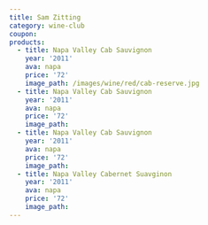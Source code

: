 ```yaml
---
title: Sam Zitting
category: wine-club
coupon:
products:
  - title: Napa Valley Cab Sauvignon
    year: '2011'
    ava: napa
    price: '72'
    image_path: /images/wine/red/cab-reserve.jpg
  - title: Napa Valley Cab Sauvignon
    year: '2011'
    ava: napa
    price: '72'
    image_path:
  - title: Napa Valley Cab Sauvignon
    year: '2011'
    ava: napa
    price: '72'
    image_path:
  - title: Napa Valley Cabernet Suavginon
    year: '2011'
    ava: napa
    price: '72'
    image_path:
---
```



